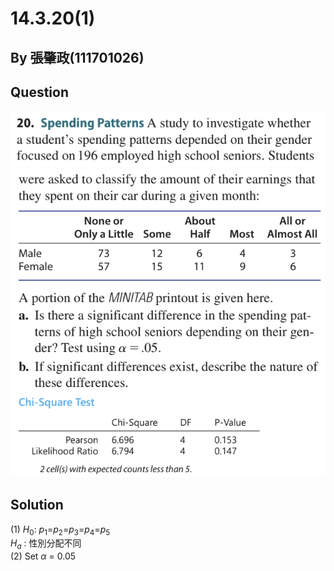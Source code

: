 # 14.3.20(1)

## By 張肇政(111701026)

## Question
![image](https://github.com/HWTeng-Course/202402-Statistics/blob/main/Images/14.3.20.1.png)
![image](https://github.com/HWTeng-Course/202402-Statistics/blob/main/Images/14.3.20.2.png)

## Solution
(1) 
$H_0$: $p_1$=$p_2$=$p_3$=$p_4$=$p_5$\
$H_a$ : 性別分配不同\
(2)
Set $\alpha$ = 0.05
